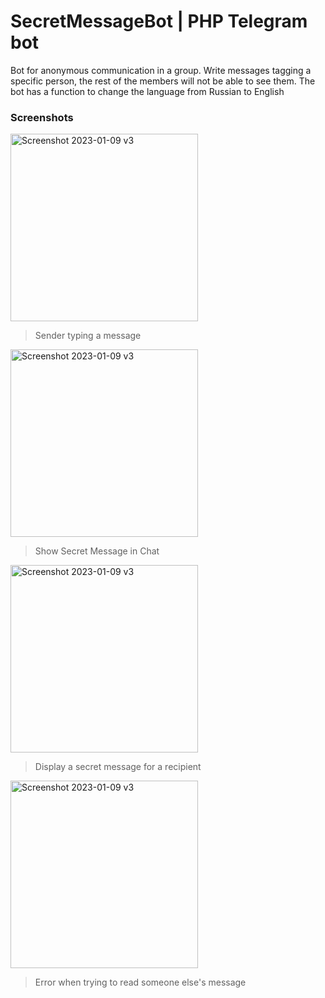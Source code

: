# SecretMessageBot | PHP Telegram bot

Bot for anonymous communication in a group. Write messages tagging a specific person, the rest of the members will not be able to see them. The bot has a function to change the language from Russian to English

### Screenshots

<img width="300" alt="Screenshot 2023-01-09 v3" src="https://user-images.githubusercontent.com/118223099/231185524-b8aeaee1-6314-4335-bc34-3404bf244994.JPG">

> Sender typing a message

<img width="300" alt="Screenshot 2023-01-09 v3" src="https://user-images.githubusercontent.com/118223099/231186055-c333c28a-c097-44a3-a251-90d16310a68e.JPG">

> Show Secret Message in Chat

<img width="300" alt="Screenshot 2023-01-09 v3" src="https://user-images.githubusercontent.com/118223099/231186331-13486b40-9669-473b-a906-be22a972c47c.JPG">

> Display a secret message for a recipient

<img width="300" alt="Screenshot 2023-01-09 v3" src="https://user-images.githubusercontent.com/118223099/231186633-9489b467-928d-492e-a7f1-4c928ba71324.JPG">

> Error when trying to read someone else's message
